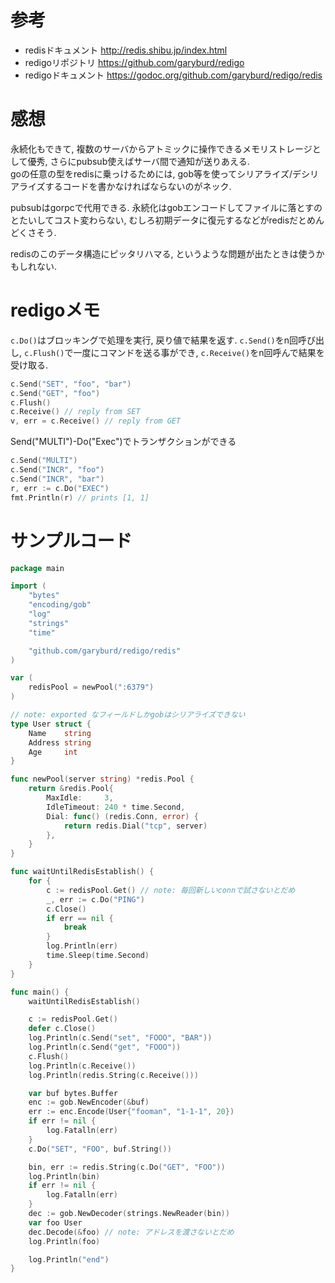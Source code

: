 # 参考
- redisドキュメント http://redis.shibu.jp/index.html
- redigoリポジトリ https://github.com/garyburd/redigo
- redigoドキュメント https://godoc.org/github.com/garyburd/redigo/redis

# 感想
永続化もできて, 複数のサーバからアトミックに操作できるメモリストレージとして優秀, さらにpubsub使えばサーバ間で通知が送りあえる.  
goの任意の型をredisに乗っけるためには, gob等を使ってシリアライズ/デシリアライズするコードを書かなければならないのがネック.

pubsubはgorpcで代用できる.
永続化はgobエンコードしてファイルに落とすのとたいしてコスト変わらない, むしろ初期データに復元するなどがredisだとめんどくさそう.

redisのこのデータ構造にピッタリハマる, というような問題が出たときは使うかもしれない.

# redigoメモ

`c.Do()`はブロッキングで処理を実行, 戻り値で結果を返す.
`c.Send()`をn回呼び出し, `c.Flush()`で一度にコマンドを送る事ができ, `c.Receive()`をn回呼んで結果を受け取る.

```go
c.Send("SET", "foo", "bar")
c.Send("GET", "foo")
c.Flush()
c.Receive() // reply from SET
v, err = c.Receive() // reply from GET
```

Send("MULTI")-Do("Exec")でトランザクションができる
```go
c.Send("MULTI")
c.Send("INCR", "foo")
c.Send("INCR", "bar")
r, err := c.Do("EXEC")
fmt.Println(r) // prints [1, 1]
```

# サンプルコード
```go
package main

import (
	"bytes"
	"encoding/gob"
	"log"
	"strings"
	"time"

	"github.com/garyburd/redigo/redis"
)

var (
	redisPool = newPool(":6379")
)

// note: exported なフィールドしかgobはシリアライズできない
type User struct {
	Name    string
	Address string
	Age     int
}

func newPool(server string) *redis.Pool {
	return &redis.Pool{
		MaxIdle:     3,
		IdleTimeout: 240 * time.Second,
		Dial: func() (redis.Conn, error) {
			return redis.Dial("tcp", server)
		},
	}
}

func waitUntilRedisEstablish() {
	for {
		c := redisPool.Get() // note: 毎回新しいconnで試さないとだめ
		_, err := c.Do("PING")
		c.Close()
		if err == nil {
			break
		}
		log.Println(err)
		time.Sleep(time.Second)
	}
}

func main() {
	waitUntilRedisEstablish()

	c := redisPool.Get()
	defer c.Close()
	log.Println(c.Send("set", "FOOO", "BAR"))
	log.Println(c.Send("get", "FOOO"))
	c.Flush()
	log.Println(c.Receive())
	log.Println(redis.String(c.Receive()))

	var buf bytes.Buffer
	enc := gob.NewEncoder(&buf)
	err := enc.Encode(User{"fooman", "1-1-1", 20})
	if err != nil {
		log.Fatalln(err)
	}
	c.Do("SET", "FOO", buf.String())

	bin, err := redis.String(c.Do("GET", "FOO"))
	log.Println(bin)
	if err != nil {
		log.Fatalln(err)
	}
	dec := gob.NewDecoder(strings.NewReader(bin))
	var foo User
	dec.Decode(&foo) // note: アドレスを渡さないとだめ
	log.Println(foo)

	log.Println("end")
}
```
